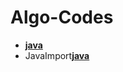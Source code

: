 # Algo-Codes

* [**java**](http://www.geeksforgeeks.org/java/)
* JavaImport[**java**](http://www.geeksforgeeks.org/java/)
